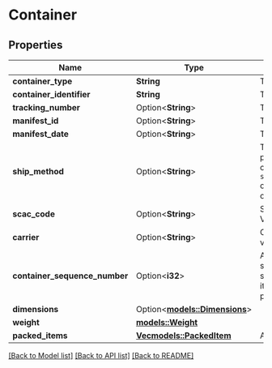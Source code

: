 # Container

## Properties

Name | Type | Description | Notes
------------ | ------------- | ------------- | -------------
**container_type** | **String** | The type of container. | 
**container_identifier** | **String** | The container identifier. | 
**tracking_number** | Option<**String**> | The tracking number. | [optional]
**manifest_id** | Option<**String**> | The manifest identifier. | [optional]
**manifest_date** | Option<**String**> | The date of the manifest. | [optional]
**ship_method** | Option<**String**> | The shipment method. This property is required when calling the `submitShipmentConfirmations` operation, and optional otherwise. | [optional]
**scac_code** | Option<**String**> | SCAC code required for NA VOC vendors only. | [optional]
**carrier** | Option<**String**> | Carrier required for EU VOC vendors only. | [optional]
**container_sequence_number** | Option<**i32**> | An integer that must be submitted for multi-box shipments only, where one item may come in separate packages. | [optional]
**dimensions** | Option<[**models::Dimensions**](Dimensions.md)> |  | [optional]
**weight** | [**models::Weight**](Weight.md) |  | 
**packed_items** | [**Vec<models::PackedItem>**](PackedItem.md) | A list of packed items. | 

[[Back to Model list]](../README.md#documentation-for-models) [[Back to API list]](../README.md#documentation-for-api-endpoints) [[Back to README]](../README.md)


